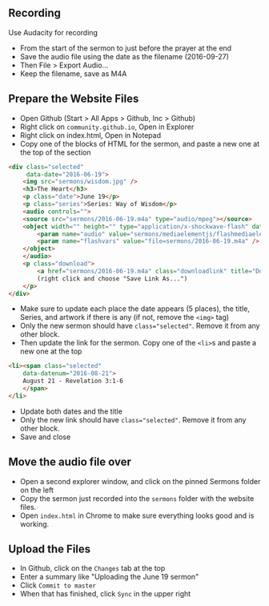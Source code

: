 Recording
---------

Use Audacity for recording
* From the start of the sermon to just before the prayer at the end
* Save the audio file using the date as the filename (2016-09-27)
* Then File > Export Audio…
* Keep the filename, save as M4A

Prepare the Website Files
-------------------------

* Open Github (Start > All Apps > Github, Inc > Github)
* Right click on ``community.github.io``, Open in Explorer
* Right click on index.html, Open in Notepad
* Copy one of the blocks of HTML for the sermon, and paste a new one at the top of the section

```html
<div class="selected" 
     data-date="2016-06-19">
    <img src="sermons/wisdom.jpg" />
    <h3>The Heart</h3>
    <p class="date">June 19</p>
    <p class="series">Series: Way of Wisdom</p>
    <audio controls="">
    <source src="sermons/2016-06-19.m4a" type="audio/mpeg"></source>
    <object width="" height="" type="application/x-shockwave-flash" data="sermons/mediaelementjs/flashmediaelement.swf">
        <param name="audio" value="sermons/mediaelementjs/flashmediaelement.swf" />
        <param name="flashvars" value="file=sermons/2016-06-19.m4a" />
    </object>
    </audio>
    <p class="download">
        <a href="sermons/2016-06-19.m4a" class="downloadlink" title="Download this sermon">Download</a>
        (right click and choose "Save Link As...")
    </p>
</div>
```

* Make sure to update each place the date appears (5 places), the title, Series, and artwork if there is any (if not, remove the ```<img>``` tag)
* Only the new sermon should have ```class="selected"```. Remove it from any other block.
* Then update the link for the sermon. Copy one of the ```<li>```s and paste a new one at the top

```html
<li><span class="selected"
    data-datenum="2016-08-21">
    August 21 - Revelation 3:1-6
    </span>
</li>
```

* Update both dates and the title
* Only the new link should have ```class="selected"```. Remove it from any other block.
* Save and close

Move the audio file over
------------------------

* Open a second explorer window, and click on the pinned Sermons folder on the left
* Copy the sermon just recorded into the ```sermons``` folder with the website files.
* Open ```index.html``` in Chrome to make sure everything looks good and is working.

Upload the Files
----------------

* In Github, click on the ```Changes``` tab at the top
* Enter a summary like "Uploading the June 19 sermon"
* Click ```Commit to master```
* When that has finished, click ```Sync``` in the upper right

